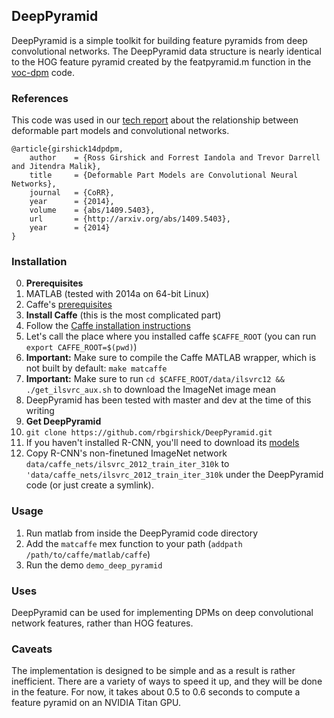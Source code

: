 ## DeepPyramid

DeepPyramid is a simple toolkit for building feature pyramids from deep convolutional networks.
The DeepPyramid data structure is nearly identical to the HOG feature pyramid created by the featpyramid.m function in the [voc-dpm](https://github.com/rbgirshick/voc-dpm) code.

### References

This code was used in our [tech report](http://arxiv.org/pdf/1409.5403v2.pdf) about the relationship between deformable part models and convolutional networks.

    @article{girshick14dpdpm,
        author    = {Ross Girshick and Forrest Iandola and Trevor Darrell and Jitendra Malik},
        title     = {Deformable Part Models are Convolutional Neural Networks},
        journal   = {CoRR},
        year      = {2014},
        volume    = {abs/1409.5403},
        url       = {http://arxiv.org/abs/1409.5403},
        year      = {2014}
    }


### Installation

0. **Prerequisites** 
  0. MATLAB (tested with 2014a on 64-bit Linux)
  0. Caffe's [prerequisites](http://caffe.berkeleyvision.org/installation.html#prequequisites)
0. **Install Caffe** (this is the most complicated part)
  0. Follow the [Caffe installation instructions](http://caffe.berkeleyvision.org/installation.html)
  0. Let's call the place where you installed caffe `$CAFFE_ROOT` (you can run `export CAFFE_ROOT=$(pwd)`)
  0. **Important:** Make sure to compile the Caffe MATLAB wrapper, which is not built by default: `make matcaffe`
  0. **Important:** Make sure to run `cd $CAFFE_ROOT/data/ilsvrc12 && ./get_ilsvrc_aux.sh` to download the ImageNet image mean
  0. DeepPyramid has been tested with master and dev at the time of this writing
0. **Get DeepPyramid**
  0. `git clone https://github.com/rbgirshick/DeepPyramid.git`
  0. If you haven't installed R-CNN, you'll need to download its [models](http://www.cs.berkeley.edu/~rbg/r-cnn-release1-data.tgz)
  1. Copy R-CNN's non-finetuned ImageNet network `data/caffe_nets/ilsvrc_2012_train_iter_310k` to `'data/caffe_nets/ilsvrc_2012_train_iter_310k` under the DeepPyramid code (or just create a symlink).

### Usage

1. Run matlab from inside the DeepPyramid code directory
2. Add the `matcaffe` mex function to your path (`addpath /path/to/caffe/matlab/caffe`)
3. Run the demo `demo_deep_pyramid`

### Uses

DeepPyramid can be used for implementing DPMs on deep convolutional network features, rather than HOG features.

### Caveats

The implementation is designed to be simple and as a result is rather inefficient. There are a variety of ways to speed it up, and they will be done in the feature. For now, it takes about 0.5 to 0.6 seconds to compute a feature pyramid on an NVIDIA Titan GPU.
